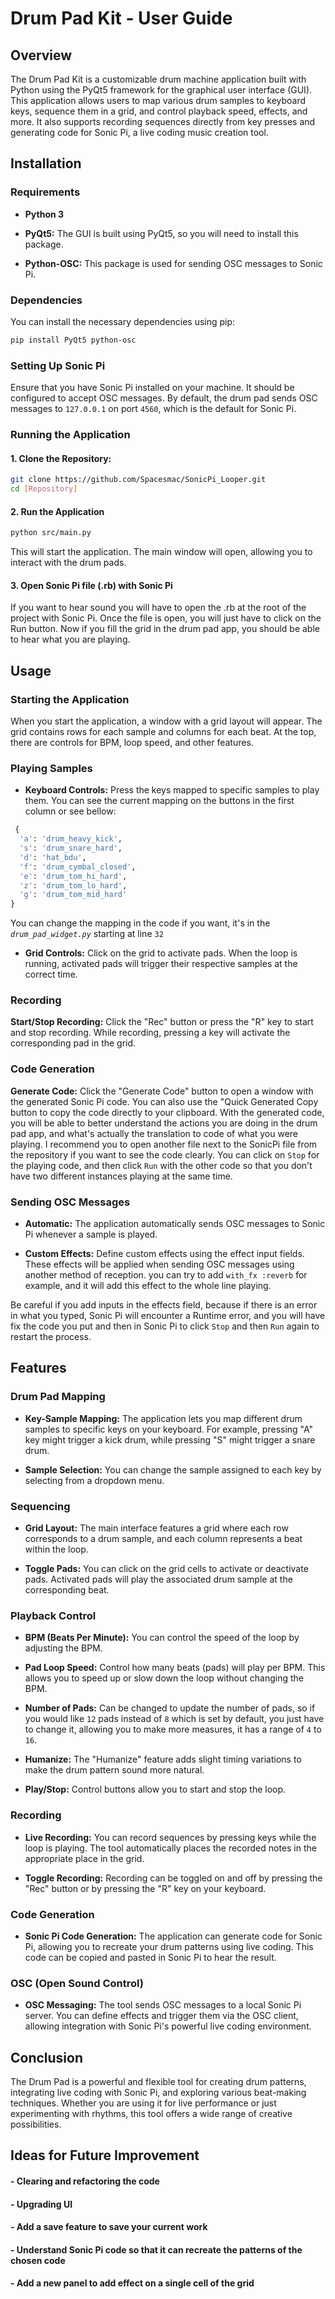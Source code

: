 # Drum Pad Kit - User Guide
## Overview
The Drum Pad Kit is a customizable drum machine application built with Python using the PyQt5 framework for the graphical user interface (GUI). This application allows users to map various drum samples to keyboard keys, sequence them in a grid, and control playback speed, effects, and more. It also supports recording sequences directly from key presses and generating code for Sonic Pi, a live coding music creation tool.

## Installation
### Requirements
- **Python 3**

- **PyQt5:** The GUI is built using PyQt5, so you will need to install this package.

- **Python-OSC:** This package is used for sending OSC messages to Sonic Pi.

### Dependencies
You can install the necessary dependencies using pip:
```bash
pip install PyQt5 python-osc
```

### Setting Up Sonic Pi
Ensure that you have Sonic Pi installed on your machine. It should be configured to accept OSC messages. By default, the drum pad sends OSC messages to `127.0.0.1` on port `4560`, which is the default for Sonic Pi.

### Running the Application
#### 1. Clone the Repository:
   ```bash
   git clone https://github.com/Spacesmac/SonicPi_Looper.git
   cd [Repository]
   ```
#### 2. Run the Application
  ```bash
  python src/main.py
  ```
  This will start the application. The main window will open, allowing you to interact with the drum pads.
#### 3. Open Sonic Pi file (.rb) with Sonic Pi
  If you want to hear sound you will have to open the .rb at the root of the project with Sonic Pi. Once the file is open, you will just have to click on the Run button. Now if you fill the grid in the drum pad app, you should be able to hear what you are playing.
  
## Usage

### Starting the Application
When you start the application, a window with a grid layout will appear. The grid contains rows for each sample and columns for each beat. At the top, there are controls for BPM, loop speed, and other features.

### Playing Samples
- **Keyboard Controls:** Press the keys mapped to specific samples to play them. You can see the current mapping on the buttons in the first column or see bellow:
```python
 {
  'a': 'drum_heavy_kick',
  's': 'drum_snare_hard',
  'd': 'hat_bdu',
  'f': 'drum_cymbal_closed',
  'e': 'drum_tom_hi_hard',
  'z': 'drum_tom_lo_hard',
  'g': 'drum_tom_mid_hard'
}
```
You can change the mapping in the code if you want, it's in the _`drum_pad_widget.py`_ starting at line `32`

- **Grid Controls:** Click on the grid to activate pads. When the loop is running, activated pads will trigger their respective samples at the correct time.

### Recording
**Start/Stop Recording:** Click the "Rec" button or press the "R" key to start and stop recording.
While recording, pressing a key will activate the corresponding pad in the grid.

### Code Generation
**Generate Code:** Click the "Generate Code" button to open a window with the generated Sonic Pi code. You can also use the "Quick Generated Copy button to copy the code directly to your clipboard. With the generated code, you will be able to better understand the actions you are doing in the drum pad app, and what's actually the translation to code of what you were playing. I recommend you to open another file next to the SonicPi file from the repository if you want to see the code clearly. You can click on `Stop` for the playing code, and then click `Run` with the other code so that you don't have two different instances playing at the same time.

### Sending OSC Messages
- **Automatic:** The application automatically sends OSC messages to Sonic Pi whenever a sample is played.

- **Custom Effects:** Define custom effects using the effect input fields. These effects will be applied when sending OSC messages using another method of reception. you can try to add `with_fx :reverb` for example, and it will add this effect to the whole line playing.

Be careful if you add inputs in the effects field, because if there is an error in what you typed, Sonic Pi will encounter a Runtime error, and you will have fix the code you put and then in Sonic Pi to click ```Stop``` and then ```Run``` again to restart the process.


## Features

### Drum Pad Mapping
- **Key-Sample Mapping:** The application lets you map different drum samples to specific keys on your keyboard. For example, pressing "A" key might trigger a kick drum, while pressing "S" might trigger a snare drum.

- **Sample Selection:** You can change the sample assigned to each key by selecting from a dropdown menu.

### Sequencing
- **Grid Layout:** The main interface features a grid where each row corresponds to a drum sample, and each column represents a beat within the loop.

- **Toggle Pads:** You can click on the grid cells to activate or deactivate pads. Activated pads will play the associated drum sample at the corresponding beat.

### Playback Control
- **BPM (Beats Per Minute):** You can control the speed of the loop by adjusting the BPM.

- **Pad Loop Speed:** Control how many beats (pads) will play per BPM. This allows you to speed up or slow down the loop without changing the BPM.

- **Number of Pads:** Can be changed to update the number of pads, so if you would like `12` pads instead of `8` which is set by default, you just have to change it, allowing you to make more measures, it has a range of `4` to `16`.

- **Humanize:** The "Humanize" feature adds slight timing variations to make the drum pattern sound more natural.

- **Play/Stop:** Control buttons allow you to start and stop the loop.

### Recording
- **Live Recording:** You can record sequences by pressing keys while the loop is playing. The tool automatically places the recorded notes in the appropriate place in the grid.

- **Toggle Recording:** Recording can be toggled on and off by pressing the "Rec" button or by pressing the "R" key on your keyboard.

### Code Generation
- **Sonic Pi Code Generation:** The application can generate code for Sonic Pi, allowing you to recreate your drum patterns using live coding. This code can be copied and pasted in Sonic Pi to hear the result.

### OSC (Open Sound Control)
- **OSC Messaging:** The tool sends OSC messages to a local Sonic Pi server. You can define effects and trigger them via the OSC client, allowing integration with Sonic Pi's powerful live coding environment.

## Conclusion
The Drum Pad is a powerful and flexible tool for creating drum patterns, integrating live coding with Sonic Pi, and exploring various beat-making techniques. Whether you are using it for live performance or just experimenting with rhythms, this tool offers a wide range of creative possibilities.

## Ideas for Future Improvement
#### - Clearing and refactoring the code
#### - Upgrading UI
#### - Add a save feature to save your current work
#### - Understand Sonic Pi code so that it can recreate the patterns of the chosen code
#### - Add a new panel to add effect on a single cell of the grid
